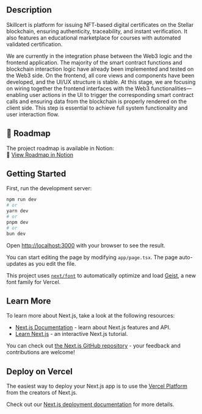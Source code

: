 ## Description

Skillcert is platform for issuing NFT-based digital certificates on the Stellar blockchain, ensuring authenticity, traceability, and instant verification. It also features an educational marketplace for courses with automated validated certification.

We are currently in the integration phase between the Web3 logic and the frontend application. The majority of the smart contract functions and blockchain interaction logic have already been implemented and tested on the Web3 side. On the frontend, all core views and components have been developed, and the UI/UX structure is stable. At this stage, we are focusing on wiring together the frontend interfaces with the Web3 functionalities—enabling user actions in the UI to trigger the corresponding smart contract calls and ensuring data from the blockchain is properly rendered on the client side. This step is essential to achieve full system functionality and user interaction flow.

## 📌 Roadmap

The project roadmap is available in Notion:  
🔗 [View Roadmap in Notion](https://www.notion.so/Skillcert-240bfdf2613c805898c9c91f0990600e)

## Getting Started

First, run the development server:

```bash
npm run dev
# or
yarn dev
# or
pnpm dev
# or
bun dev
```

Open [http://localhost:3000](http://localhost:3000) with your browser to see the result.

You can start editing the page by modifying `app/page.tsx`. The page auto-updates as you edit the file.

This project uses [`next/font`](https://nextjs.org/docs/app/building-your-application/optimizing/fonts) to automatically optimize and load [Geist](https://vercel.com/font), a new font family for Vercel.

## Learn More

To learn more about Next.js, take a look at the following resources:

- [Next.js Documentation](https://nextjs.org/docs) - learn about Next.js features and API.
- [Learn Next.js](https://nextjs.org/learn) - an interactive Next.js tutorial.

You can check out [the Next.js GitHub repository](https://github.com/vercel/next.js) - your feedback and contributions are welcome!

## Deploy on Vercel

The easiest way to deploy your Next.js app is to use the [Vercel Platform](https://vercel.com/new?utm_medium=default-template&filter=next.js&utm_source=create-next-app&utm_campaign=create-next-app-readme) from the creators of Next.js.

Check out our [Next.js deployment documentation](https://nextjs.org/docs/app/building-your-application/deploying) for more details.
